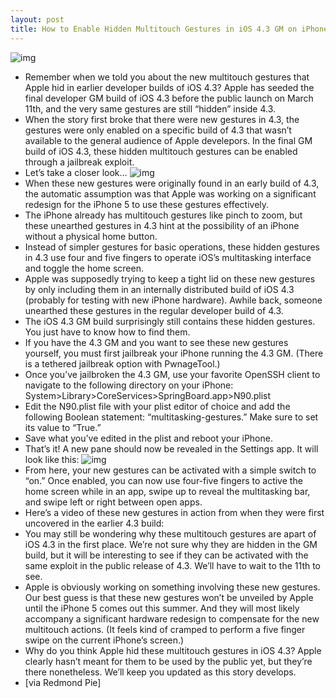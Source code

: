 ```yaml
---
layout: post
title: How to Enable Hidden Multitouch Gestures in iOS 4.3 GM on iPhone 4
---
```

![img](http://media.idownloadblog.com/wp-content/uploads/2011/03/iPhone-4-multitouch-e1299274133319.jpeg)
* Remember when we told you about the new multitouch gestures that Apple hid in earlier developer builds of iOS 4.3? Apple has seeded the final developer GM build of iOS 4.3 before the public launch on March 11th, and the very same gestures are still “hidden” inside 4.3.
* When the story first broke that there were new gestures in 4.3, the gestures were only enabled on a specific build of 4.3 that wasn’t available to the general audience of Apple develepors. In the final GM build of iOS 4.3, these hidden multitouch gestures can be enabled through a jailbreak exploit.
* Let’s take a closer look…
![img](http://media.idownloadblog.com/wp-content/uploads/2011/03/multitouch-example-in-4.3-build-e1299297940422.png)
* When these new gestures were originally found in an early build of 4.3, the automatic assumption was that Apple was working on a significant redesign for the iPhone 5 to use these gestures effectively.
* The iPhone already has multitouch gestures like pinch to zoom, but these unearthed gestures in 4.3 hint at the possibility of an iPhone without a physical home button.
* Instead of simpler gestures for basic operations, these hidden gestures in 4.3 use four and five fingers to operate iOS’s multitasking interface and toggle the home screen.
* Apple was supposedly trying to keep a tight lid on these new gestures by only including them in an internally distributed build of iOS 4.3 (probably for testing with new iPhone hardware). Awhile back, someone unearthed these gestures in the regular developer build of 4.3.
* The iOS 4.3 GM build surprisingly still contains these hidden gestures. You just have to know how to find them.
* If you have the 4.3 GM and you want to see these new gestures yourself, you must first jailbreak your iPhone running the 4.3 GM. (There is a tethered jailbreak option with PwnageTool.)
* Once you’ve jailbroken the 4.3 GM, use your favorite OpenSSH client to navigate to the following directory on your iPhone: System>Library>CoreServices>SpringBoard.app>N90.plist
* Edit the N90.plist file with your plist editor of choice and add the following Boolean statement: “multitasking-gestures.” Make sure to set its value to “True.”
* Save what you’ve edited in the plist and reboot your iPhone.
* That’s it! A new pane should now be revealed in the Settings app. It will look like this:
![img](http://media.idownloadblog.com/wp-content/uploads/2011/01/BGR-Exclusive-iOS-4.3-Gestures.jpeg)
* From here, your new gestures can be activated with a simple switch to “on.” Once enabled, you can now use four-five fingers to active the home screen while in an app, swipe up to reveal the multitasking bar, and swipe left or right between open apps.
* Here’s a video of these new gestures in action from when they were first uncovered in the earlier 4.3 build:
* You may still be wondering why these multitouch gestures are apart of iOS 4.3 in the first place. We’re not sure why they are hidden in the GM build, but it will be interesting to see if they can be activated with the same exploit in the public release of 4.3. We’ll have to wait to the 11th to see.
* Apple is obviously working on something involving these new gestures. Our best guess is that these new gestures won’t be unveiled by Apple until the iPhone 5 comes out this summer. And they will most likely accompany a significant hardware redesign to compensate for the new multitouch actions. (It feels kind of cramped to perform a five finger swipe on the current iPhone’s screen.)
* Why do you think Apple hid these multitouch gestures in iOS 4.3? Apple clearly hasn’t meant for them to be used by the public yet, but they’re there nonetheless. We’ll keep you updated as this story develops.
* [via Redmond Pie]

